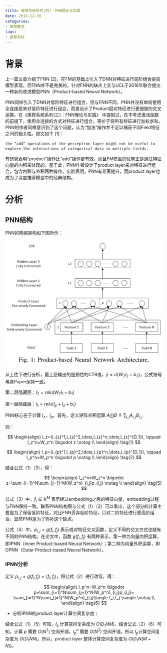 ```yaml
---
title: 推荐系统系列(四)：PNN理论与实践
date: 2018-12-30
categories:
- 推荐算法
tags:
- 推荐系统
---
```


# 背景

上一篇文章介绍了FNN [2]，在FM的基础上引入了DNN对特征进行高阶组合提高模型表现。但FNN并不是完美的，针对FNN的缺点上交与UCL于2016年联合提出一种新的改进模型PNN（Product-based Neural Network）。

<!--more-->

PNN同样引入了DNN对低阶特征进行组合，但与FNN不同，PNN并没有单纯使用全连接层来对低阶特征进行组合，而是设计了Product层对特征进行更细致的交叉运算。在《推荐系统系列(三)：FNN理论与实践》 中提到过，在不考虑激活函数的前提下，使用全连接的方式对特征进行组合，等价于将所有特征进行加权求和。PNN的作者同样意识到了这个问题，认为“加法”操作并不足以捕获不同Field特征之间的相关性。原文如下 [1]：

```
the “add” operations of the perceptron layer might not be useful to explore the interactions of categorical data in multiple fields.
```

有研究表明“product”操作比“add”操作更有效，而且FM模型的优势正是通过特征向量的内积来体现的。基于此，PNN作者设计了product layer来对特征进行组合，包含内积与外积两种操作。实验表明，PNN有显著提升，而product layer也成为了深度推荐模型中的经典结构。

# 分析

## PNN结构

PNN的网络架构如下图所示：

![avatar](/images/rec/rec-65.png)

从上往下进行分析，最上层输出的是预估的CTR值，$\hat{y}=\sigma(W_3l_2+b_3)$，公式符号与原Paper保持一致。

第二层隐藏层：$l_2=relu(W_2l_1+b_1)$

第一层隐藏层：$l_1=relu(l_p + l_z + b_1)$

PNN核心在于计算 $l_z，l_p$。首先，定义矩阵点积运算 $A \bigodot B \triangleq \sum_{i,j}A_{i,j}B_{i,j}$

则：

$$ \begin{align}
l_z=(l_{z}^1,l_{z}^2,\dots,l_{z}^n,\dots,l_{z}^{D_1}), \qquad l_z^n=W_z^n \bigodot z \notag \\
\end{align} \tag{1} $$

$$ \begin{align}
l_p=(l_{p}^1,l_{p}^2,\dots,l_{p}^n,\dots,l_{p}^{D_1}), \qquad l_p^n=W_p^n \bigodot p \notag \\
\end{align} \tag{2} $$

结合公式（1）（3），得：

$$ \begin{align}
l_z^n=W_z^n \bigodot z=\sum_{i=1}^N\sum_{j=1}^M(W_z^n)_{i,j}z_{i,j} \notag \\
\end{align} \tag{5} $$

公式（3）中，$f_i \in \mathbb{R}^M$ 表示经过embedding之后的特征向量，embedding过程与FNN保持一致。联系PNN结构图与公式（1）（3）可以看出，这个部分的计算主要是为了保留低阶特征，对比FNN丢弃低阶特征，只对二阶特征进行更高阶组合，显然PNN是为了弥补这个缺点。

公式（4）中，$p_{i,j}=g(f_i,f_j)$ 表示成对特征交叉函数，定义不同的交叉方式也就有不同的PNN结构。在论文中，函数 $g(f_i,f_j)$ 有两种表示，第一种为向量内积运算，即IPNN（Inner Product-based Neural Network）；第二种为向量外积运算，即OPNN（Outer Product-based Neural Network）。

### IPNN分析

定义 $p_{i,j}=g(f_i,f_j)=\langle f_i,f_j \rangle$，将公式（2）进行改写，得：

$$ \begin{align}
l_p^n=W_p^n \bigodot p=\sum_{i=1}^N\sum_{j=1}^N(W_p^n)_{i,j}p_{i,j}=
\sum_{i=1}^N\sum_{j=1}^N(W_p^n)_{i,j}\langle f_i,f_j \rangle \notag \\
\end{align} \tag{6} $$

* 分析IPNN的product layer计算空间复杂度：

结合公式（1）（5）可知，$l_z$ 计算空间复杂度为 $O(D_1NM)$。结合公式（2）（6）可知，计算 $p$ 需要 $O(N^2)$ 空间开销，$l_p^n$ 需要 $O(N^2)$ 空间开销，所以 $l_p$计算空间复杂度为 $O(D_1NN)$。所以，product layer 整体计算空间复杂度为 $O(D_1N(M + N))$。
